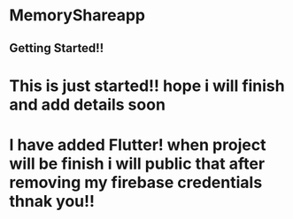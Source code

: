 # MemoryShareapp

## Getting Started!!

# This is just started!! hope i will finish and add details soon

# I have added Flutter! when project will be finish i will public that after removing my firebase credentials thnak you!!
